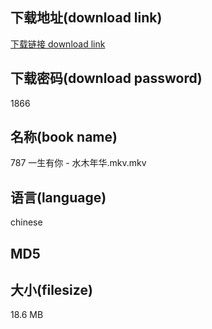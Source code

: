 ## 下载地址(download link)
[下载链接 download link](https://tutu365.netlify.app/?s=787+%E4%B8%80%E7%94%9F%E6%9C%89%E4%BD%A0+-+%E6%B0%B4%E6%9C%A8%E5%B9%B4%E5%8D%8E.mkv)

## 下载密码(download password)
1866

## 名称(book name)
787 一生有你 - 水木年华.mkv.mkv

## 语言(language)
chinese

## MD5


## 大小(filesize)
18.6 MB
